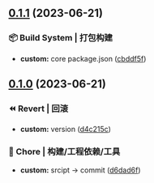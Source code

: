 

## [0.1.1](https://github.com/iamzjt-front-end/stairs/compare/0.1.0...0.1.1) (2023-06-21)


### 📦 Build System | 打包构建

* **custom:** core package.json ([cbddf5f](https://github.com/iamzjt-front-end/stairs/commit/cbddf5fa2acc6bd71277252c33605d1c215a1e1a))

## [0.1.0](https://github.com/iamzjt-front-end/stairs/compare/1.1.0...0.1.0) (2023-06-21)


### ⏪ Revert | 回滚

* **custom:** version ([d4c215c](https://github.com/iamzjt-front-end/stairs/commit/d4c215c1f34a6b880cc007af64d3257295109045))


### 🚀 Chore | 构建/工程依赖/工具

* **custom:** srcipt -\> commit ([d6dad6f](https://github.com/iamzjt-front-end/stairs/commit/d6dad6ff8f77be51b8b6217e44af3f1f287c99d5))